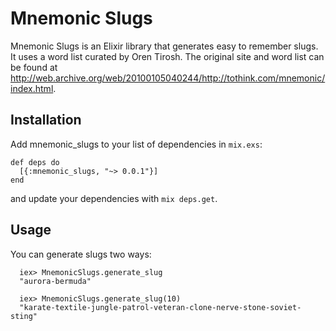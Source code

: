 # Mnemonic Slugs

Mnemonic Slugs is an Elixir library that generates easy to remember slugs. It uses a 
word list curated by Oren Tirosh. The original site and word list can be found at 
http://web.archive.org/web/20100105040244/http://tothink.com/mnemonic/index.html.

## Installation

Add mnemonic_slugs to your list of dependencies in `mix.exs`:

```
def deps do
  [{:mnemonic_slugs, "~> 0.0.1"}]
end
```

and update your dependencies with `mix deps.get`.

## Usage

You can generate slugs two ways:

```
  iex> MnemonicSlugs.generate_slug
  "aurora-bermuda"

  iex> MnemonicSlugs.generate_slug(10)
  "karate-textile-jungle-patrol-veteran-clone-nerve-stone-soviet-sting"
```
